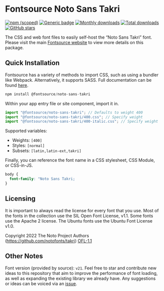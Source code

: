 # Fontsource Noto Sans Takri

[![npm (scoped)](https://img.shields.io/npm/v/@fontsource/noto-sans-takri?color=brightgreen)](https://www.npmjs.com/package/@fontsource/noto-sans-takri) [![Generic badge](https://img.shields.io/badge/fontsource-passing-brightgreen)](https://github.com/fontsource/fontsource) [![Monthly downloads](https://badgen.net/npm/dm/@fontsource/noto-sans-takri)](https://github.com/fontsource/fontsource) [![Total downloads](https://badgen.net/npm/dt/@fontsource/noto-sans-takri)](https://github.com/fontsource/fontsource) [![GitHub stars](https://img.shields.io/github/stars/fontsource/fontsource.svg?style=social&label=Star)](https://github.com/fontsource/fontsource/stargazers)

The CSS and web font files to easily self-host the “Noto Sans Takri” font. Please visit the main [Fontsource website](https://fontsource.org/fonts/noto-sans-takri) to view more details on this package.

## Quick Installation

Fontsource has a variety of methods to import CSS, such as using a bundler like Webpack. Alternatively, it supports SASS. Full documentation can be found [here](https://fontsource.org/docs/introduction).

```javascript
npm install @fontsource/noto-sans-takri
```

Within your app entry file or site component, import it in.

```javascript
import "@fontsource/noto-sans-takri"; // Defaults to weight 400
import "@fontsource/noto-sans-takri/400.css"; // Specify weight
import "@fontsource/noto-sans-takri/400-italic.css"; // Specify weight and style

```

Supported variables:
- Weights: `[400]`
- Styles: `[normal]`
- Subsets: `[latin,latin-ext,takri]`

Finally, you can reference the font name in a CSS stylesheet, CSS Module, or CSS-in-JS.

```css
body {
  font-family: "Noto Sans Takri;
}
```

## Licensing
It is important to always read the license for every font that you use.
Most of the fonts in the collection use the SIL Open Font License, v1.1. Some fonts use the Apache 2 license. The Ubuntu fonts use the Ubuntu Font License v1.0.

Copyright 2022 The Noto Project Authors (https://github.com/notofonts/takri)
[OFL-1.1](http://scripts.sil.org/OFL)

## Other Notes
Font version (provided by source): `v21`.
Feel free to star and contribute new ideas to this repository that aim to improve the performance of font loading, as well as expanding the existing library we already have. Any suggestions or ideas can be voiced via an [issue](https://github.com/fontsource/fontsource/issues).